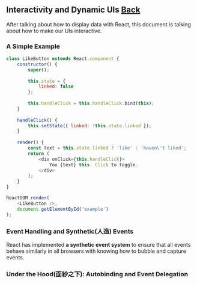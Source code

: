 ## Interactivity and Dynamic UIs [Back](./../react.md)

After talking about how to display data with React, this document is talking about how to make our UIs interactive.

### A Simple Example

```js
class LikeButton extends React.component {
    constructor() {
        super();
        
        this.state = {
            linked: false
        };
        
        this.handleClick = this.handleClick.bind(this);
    }
    
    handleClick() {
        this.setState({ linked: !this.state.linked });
    }
    
    render() {
        const text = this.state.linked ? 'like' : 'haven\'t liked';
        return (
            <div onClick={this.handleClick}>
                You {text} this. Click to toggle.
            </div>
        );
    }
}

ReactDOM.render(
    <LikeButton />,
    document.getElementById('example')
);
```

### Event Handling and Synthetic(人造) Events

React has implemented **a synthetic event system** to ensure that all events behave similarly in all browsers with knowing how to bubble and capture events.

### Under the Hood(面紗之下): Autobinding and Event Delegation

